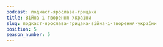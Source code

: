 ```yaml
---
podcast: подкаст-ярослава-грицака
title: Війна і творення України
slug: подкаст-ярослава-грицака-війна-і-творення-україни
position: 5
season_number: 5
---
```

